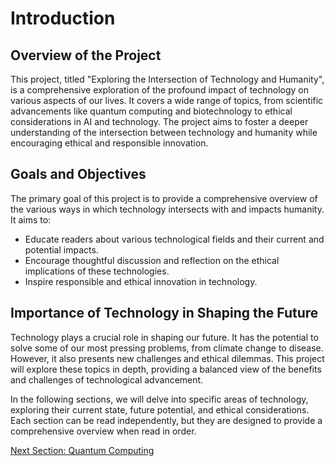 # Introduction

## Overview of the Project

This project, titled "Exploring the Intersection of Technology and Humanity", is a comprehensive exploration of the profound impact of technology on various aspects of our lives. It covers a wide range of topics, from scientific advancements like quantum computing and biotechnology to ethical considerations in AI and technology. The project aims to foster a deeper understanding of the intersection between technology and humanity while encouraging ethical and responsible innovation.

## Goals and Objectives

The primary goal of this project is to provide a comprehensive overview of the various ways in which technology intersects with and impacts humanity. It aims to:

- Educate readers about various technological fields and their current and potential impacts.
- Encourage thoughtful discussion and reflection on the ethical implications of these technologies.
- Inspire responsible and ethical innovation in technology.

## Importance of Technology in Shaping the Future

Technology plays a crucial role in shaping our future. It has the potential to solve some of our most pressing problems, from climate change to disease. However, it also presents new challenges and ethical dilemmas. This project will explore these topics in depth, providing a balanced view of the benefits and challenges of technological advancement.

In the following sections, we will delve into specific areas of technology, exploring their current state, future potential, and ethical considerations. Each section can be read independently, but they are designed to provide a comprehensive overview when read in order.

[Next Section: Quantum Computing](quantum_computing.md)
